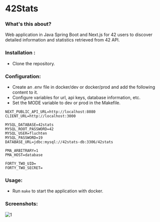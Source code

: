 # 42Stats

### What's this about?
Web application in Java Spring Boot and Next.js for 42 users to discover detailed information and statistics retrieved from 42 API.

### Installation :
- Clone the repository.

### Configuration:
- Create an .env file in docker/dev or docker/prod and add the following content to it.
- Configure variables for url, api keys, database information, etc.
- Set the MODE variable to dev or prod in the Makefile.
```env
NEXT_PUBLIC_API_URL=http://localhost:8080
CLIENT_URL=http://localhost:3000

MYSQL_DATABASE=42stats
MYSQL_ROOT_PASSWORD=42
MYSQL_USER=fluchten
MYSQL_PASSWORD=19
DATABASE_URL=jdbc:mysql://42stats-db:3306/42stats

PMA_ARBITRARY=1
PMA_HOST=database

FORTY_TWO_UID=
FORTY_TWO_SECRET=

```

### Usage:
- Run ```make``` to start the application with docker.

### Screenshots:
![1](https://fluchtens.com/projects/42Stats/42Stats_1.webp)

